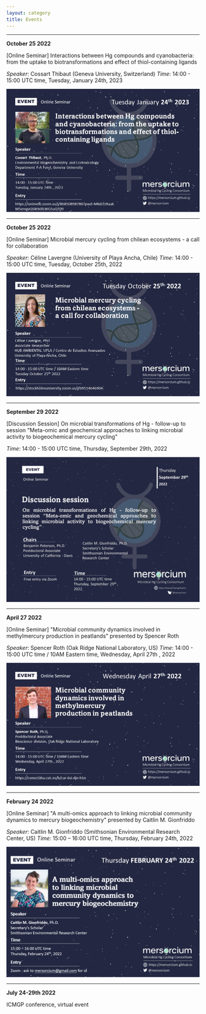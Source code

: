 ```yaml
---
layout: category
title: Events
---
```


---
**October 25 2022**

[Online Seminar] Interactions between Hg compounds and cyanobacteria: from the uptake to biotransformations and effect of thiol-containing ligands

*Speaker*: Cossart Thibaut (Geneva University, Switzerland)
*Time*: 14:00 - 15:00 UTC time, Tuesday, January 24th, 2023

![Alt text](../posters/20230124-CossartThibaut.jpg "CossartThibaut-20230124")


---
**October 25 2022**

[Online Seminar] Microbial mercury cycling from chilean ecosystems - a call for collaboration

*Speaker*: Céline Lavergne (University of Playa Ancha, Chile)
*Time*: 14:00 - 15:00 UTC time, Tuesday, October 25th, 2022

![Alt text](../posters/Seminar-20221025-Celine.jpg "Celine-20221025")

---
**September 29 2022**

[Discussion Session] On microbial transformations of Hg - follow-up to session "Meta-omic and geochemical approaches to linking microbial activity to biogeochemical mercury cycling"

*Time*: 14:00 - 15:00 UTC time, Thursday, September 29th, 2022

![Alt text](../posters/29092022-DiscussionSession.jpg "Discussion-20220427")

---

**April 27 2022**

[Online Seminar] "Microbial community dynamics involved in methylmercury production in peatlands" presented by Spencer Roth

*Speaker*: Spencer Roth (Oak Ridge National Laboratory, US)
*Time*: 14:00 - 15:00 UTC time / 10AM Eastern time, Wednesday, April 27th , 2022

![Alt text](../posters/20220427-Spencer.jpg "Spencer-20220427")

---

**February 24 2022**

[Online Seminar] "A multi-omics approach to linking microbial community dynamics to mercury biogeochemistry" presented by Caitlin M. Gionfriddo

*Speaker*: Caitlin M. Gionfriddo (Smithsonian Environmental Research Center, US)
*Time*: 15:00 – 16:00 UTC time, Thursday, February 24th, 2022

![Alt text](../posters/20220224-Caitlin.png "Caitlin-20220224")

---

**July 24-29th 2022**

ICMGP conference, virtual event
